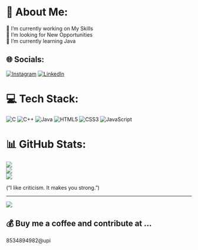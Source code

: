 # 💫 About Me:
🔭 I’m currently working on My Skills <br>👯 I’m looking for New Opportunities<br>🌱 I’m currently learning Java<br>


## 🌐 Socials:
[![Instagram](https://img.shields.io/badge/Instagram-%23E4405F.svg?logo=Instagram&logoColor=white)](https://instagram.com/https://instagram.com/t_r_a_z_i_c_._jatin._.gupta?igshid=ZDdkNTZiNTM=) [![LinkedIn](https://img.shields.io/badge/LinkedIn-%230077B5.svg?logo=linkedin&logoColor=white)](https://linkedin.com/in/https://www.linkedin.com/in/jatin-gupta-885052227) 

# 💻 Tech Stack:
![C](https://img.shields.io/badge/c-%2300599C.svg?style=for-the-badge&logo=c&logoColor=white) ![C++](https://img.shields.io/badge/c++-%2300599C.svg?style=for-the-badge&logo=c%2B%2B&logoColor=white) ![Java](https://img.shields.io/badge/java-%23ED8B00.svg?style=for-the-badge&logo=java&logoColor=white) ![HTML5](https://img.shields.io/badge/html5-%23E34F26.svg?style=for-the-badge&logo=html5&logoColor=white) ![CSS3](https://img.shields.io/badge/css3-%231572B6.svg?style=for-the-badge&logo=css3&logoColor=white) ![JavaScript](https://img.shields.io/badge/javascript-%23323330.svg?style=for-the-badge&logo=javascript&logoColor=%23F7DF1E)
# 📊 GitHub Stats:
![](https://github-readme-stats.vercel.app/api?username=Trajic5286&theme=dark&hide_border=false&include_all_commits=false&count_private=false)<br/>
![](https://github-readme-streak-stats.herokuapp.com/?user=Trajic5286&theme=dark&hide_border=false)<br/>
![](https://github-readme-stats.vercel.app/api/top-langs/?username=Trajic5286&theme=dark&hide_border=false&include_all_commits=false&count_private=false&layout=compact)


(“I like criticism. It makes you strong.”)

---
[![](https://visitcount.itsvg.in/api?id=Trajic5286&icon=0&color=0)](https://visitcount.itsvg.in)

  ## 💰 Buy me a coffee and contribute at ...
 8534894982@upi 

  
<!-- Proudly created with GPRM ( https://gprm.itsvg.in ) -->
